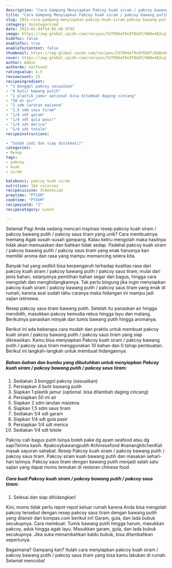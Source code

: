 ```yaml
---
description: "Cara Gampang Menyiapkan Pakcoy kuah siram / pakcoy bawang putih / pakcoy saus tiram yang Enak, Lezat"
title: "Cara Gampang Menyiapkan Pakcoy kuah siram / pakcoy bawang putih / pakcoy saus tiram yang Enak, Lezat"
slug: 1031-cara-gampang-menyiapkan-pakcoy-kuah-siram-pakcoy-bawang-putih-pakcoy-saus-tiram-yang-enak-lezat
category: Uncategorized
date: 2023-01-04T14:05:49.979Z
image: https://img-global.cpcdn.com/recipes/53799daf9c8f8dd7/680x482cq70/pakcoy-kuah-siram-pakcoy-bawang-putih-pakcoy-saus-tiram-foto-resep-utama.jpg
hideToc: false
enableToc: true
enableTocContent: false
thumbnail: https://img-global.cpcdn.com/recipes/53799daf9c8f8dd7/680x482cq70/pakcoy-kuah-siram-pakcoy-bawang-putih-pakcoy-saus-tiram-foto-resep-utama.jpg
cover: https://img-global.cpcdn.com/recipes/53799daf9c8f8dd7/680x482cq70/pakcoy-kuah-siram-pakcoy-bawang-putih-pakcoy-saus-tiram-foto-resep-utama.jpg
author: Admin
authorAv: notfound
ratingvalue: 4.5
reviewcount: 25
recipeingredient:
- "3 bonggol pakcoy sesuaikan"
- "4 butir bawang putih"
- "1 plastik jamur optional bisa ditambah daging cincang"
- "50 ml air"
- "2 sdm larutan maizena"
- "1,5 sdm saus tiram"
- "1/4 sdt garam"
- "1/4 sdt gula pasir"
- "1/4 sdt merica"
- "1/4 sdt totole"
recipeinstructions:

- "Sudah jadi dan siap dinikmati!"
categories:
- Resep
tags:
- pakcoy
- kuah
- siram

katakunci: pakcoy kuah siram 
nutrition: 164 calories
recipecuisine: Indonesian
preptime: "PT15M"
cooktime: "PT45M"
recipeyield: "2"
recipecategory: Lunch

---
```



Selamat Pagi Anda sedang mencari inspirasi resep pakcoy kuah siram / pakcoy bawang putih / pakcoy saus tiram yang unik? Cara membuatnya memang Agak susah-susah gampang. Kalau keliru mengolah maka hasilnya tidak akan memuaskan dan bahkan tidak sedap. Padahal pakcoy kuah siram / pakcoy bawang putih / pakcoy saus tiram yang enak harusnya kan memiliki aroma dan rasa yang mampu memancing selera kita.


Banyak hal yang sedikit bisa berpengaruh terhadap kualitas rasa dari pakcoy kuah siram / pakcoy bawang putih / pakcoy saus tiram, mulai dari jenis bahan, selanjutnya pemilihan bahan segar dan bagus, hingga cara mengolah dan menghidangkannya. Tak perlu bingung jika ingin menyiapkan pakcoy kuah siram / pakcoy bawang putih / pakcoy saus tiram yang enak di rumah, karena asal sudah tahu caranya maka hidangan ini mampu jadi sajian istimewa.

Resep pakcoy saus tiram bawang putih. Setelah itu panaskan air hingga mendidih, masukkan pakcoy kemudia rebus hingga layu dan matang. Berikutnya panaskan minyak dan tumis bawang putih hingga aromanya.


Berikut ini ada beberapa cara mudah dan praktis untuk membuat pakcoy kuah siram / pakcoy bawang putih / pakcoy saus tiram yang siap dikreasikan. Kamu bisa menyiapkan Pakcoy kuah siram / pakcoy bawang putih / pakcoy saus tiram menggunakan 10 bahan dan 0 tahap pembuatan. Berikut ini langkah-langkah untuk membuat hidangannya.

<!--inarticleads1-->

##### Bahan-bahan dan bumbu yang dibutuhkan untuk menyiapkan Pakcoy kuah siram / pakcoy bawang putih / pakcoy saus tiram:

1. Sediakan 3 bonggol pakcoy (sesuaikan)
1. Persiapkan 4 butir bawang putih
1. Siapkan 1 plastik jamur (optional. bisa ditambah daging cincang)
1. Persiapkan 50 ml air
1. Siapkan 2 sdm larutan maizena
1. Siapkan 1,5 sdm saus tiram
1. Sediakan 1/4 sdt garam
1. Siapkan 1/4 sdt gula pasir
1. Persiapkan 1/4 sdt merica
1. Sediakan 1/4 sdt totole


Pakcoy cah bagus putih Isinya boleh pake dg ayam seafood atau dg sapiTerima kasih. #pakcoybawangputih #chinesefood #nanangkitchenKali masak sayuran sahabat. Resep Pakcoy kuah siram / pakcoy bawang putih / pakcoy saus tiram. Pakcoy siram kuah bawang putih dan masakan sehari-hari lainnya. Pakcoy saus tiram dengan bawang putih menjadi salah satu sajian yang dapat moms temukan di restoran chinese food. 

<!--inarticleads2-->

##### Cara buat Pakcoy kuah siram / pakcoy bawang putih / pakcoy saus tiram:


1. Selesai dan siap dihidangkan!

Kini, moms tidak perlu repot-repot keluar rumah karena Anda bisa mengolah pakcoy tersebut dengan resep pakcoy saus tiram dengan bawang putih yang dilansir dari kompas.com berikut ini! Garam, gula, dan lada bubuk secukupnya. Cara membuat: Tumis bawang putih hingga harum, masukkan pakcoy, aduk hingga agak layu. Masukkan garam, gula, dan lada bubuk secukupnya. Jika suka menambahkan kaldu bubuk, bisa ditambahkan seperlunya. 

Bagaimana? Gampang kan? Itulah cara menyiapkan pakcoy kuah siram / pakcoy bawang putih / pakcoy saus tiram yang bisa kamu lakukan di rumah. Selamat mencoba!
